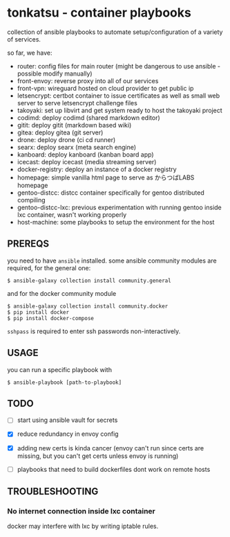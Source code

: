 # tonkatsu - container playbooks

collection of ansible playbooks to automate setup/configuration of a variety of
services.

so far, we have:
- router: config files for main router (might be dangerous to use ansible - possible modify manually)
- front-envoy: reverse proxy into all of our services
- front-vpn: wireguard hosted on cloud provider to get public ip
- letsencrypt: certbot container to issue certificates as well as small web server to serve letsencrypt challenge files
- takoyaki: set up libvirt and get system ready to host the takoyaki project
- codimd: deploy codimd (shared markdown editor)
- gitit: deploy gitit (markdown based wiki)
- gitea: deploy gitea (git server)
- drone: deploy drone (ci cd runner)
- searx: deploy searx (meta search engine)
- kanboard: deploy kanboard (kanban board app)
- icecast: deploy icecast (media streaming server)
- docker-registry: deploy an instance of a docker registry
- homepage: simple vanilla html page to serve as からつばLABS homepage
- gentoo-distcc: distcc container specifically for gentoo distributed compiling
- gentoo-distcc-lxc: previous experimentation with running gentoo inside lxc container, wasn't working properly
- host-machine: some playbooks to setup the environment for the host

## PREREQS

you need to have `ansible` installed. some ansible community modules are
required, for the general one:
```
$ ansible-galaxy collection install community.general
```
and for the docker community module
```
$ ansible-galaxy collection install community.docker
$ pip install docker
$ pip install docker-compose
```

`sshpass` is required to enter ssh passwords non-interactively.

## USAGE

you can run a specific playbook with

```
$ ansible-playbook [path-to-playbook]
```

## TODO
- [ ] start using ansible vault for secrets
- [x] reduce redundancy in envoy config
- [x] adding new certs is kinda cancer (envoy can't run since certs are missing, but you can't get certs unless envoy is running)
- [ ] playbooks that need to build dockerfiles dont work on remote hosts

 
## TROUBLESHOOTING

### No internet connection inside lxc container
docker may interfere with lxc by writing iptable rules.
